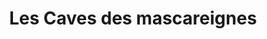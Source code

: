 ---
title: "Les Caves des mascareignes"
url: /saint-pierre/les-caves-des-mascareignes/
shop: vin
---